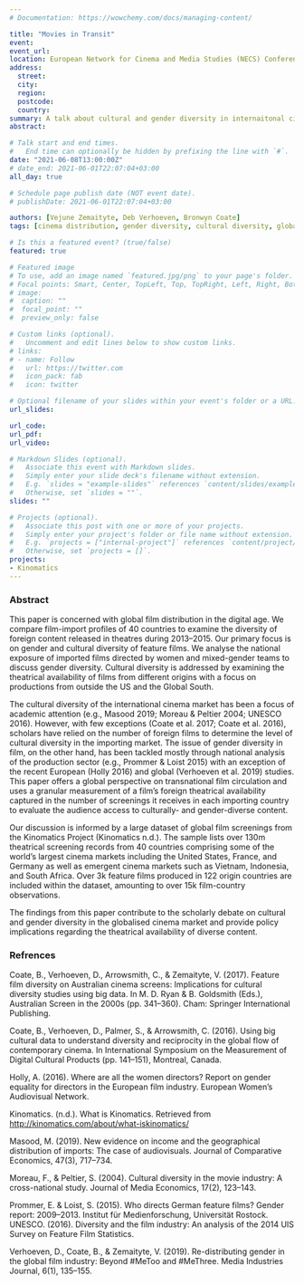 ```yaml
---
# Documentation: https://wowchemy.com/docs/managing-content/

title: "Movies in Transit"
event:
event_url:
location: European Network for Cinema and Media Studies (NECS) Conference, University of Palermo, Italy
address:
  street:
  city:
  region:
  postcode:
  country:
summary: A talk about cultural and gender diversity in internaitonal cinema programming based on the Kinomatics Showtime Dataset.
abstract:

# Talk start and end times.
#   End time can optionally be hidden by prefixing the line with `#`.
date: "2021-06-08T13:00:00Z"
# date_end: 2021-06-01T22:07:04+03:00
all_day: true

# Schedule page publish date (NOT event date).
# publishDate: 2021-06-01T22:07:04+03:00

authors: [Vejune Zemaityte, Deb Verhoeven, Bronwyn Coate]
tags: [cinema distribution, gender diversity, cultural diversity, global film industry, international circulation, film screenings, big data, data visualisation]

# Is this a featured event? (true/false)
featured: true

# Featured image
# To use, add an image named `featured.jpg/png` to your page's folder. 
# Focal points: Smart, Center, TopLeft, Top, TopRight, Left, Right, BottomLeft, Bottom, BottomRight.
# image:
#  caption: ""
#  focal_point: ""
#  preview_only: false

# Custom links (optional).
#   Uncomment and edit lines below to show custom links.
# links:
# - name: Follow
#   url: https://twitter.com
#   icon_pack: fab
#   icon: twitter

# Optional filename of your slides within your event's folder or a URL.
url_slides:

url_code:
url_pdf:
url_video:

# Markdown Slides (optional).
#   Associate this event with Markdown slides.
#   Simply enter your slide deck's filename without extension.
#   E.g. `slides = "example-slides"` references `content/slides/example-slides.md`.
#   Otherwise, set `slides = ""`.
slides: ""

# Projects (optional).
#   Associate this post with one or more of your projects.
#   Simply enter your project's folder or file name without extension.
#   E.g. `projects = ["internal-project"]` references `content/project/deep-learning/index.md`.
#   Otherwise, set `projects = []`.
projects: 
- Kinomatics
---
```


### Abstract

This paper is concerned with global film distribution in the digital age. We compare film-import profiles of 40 countries to examine the diversity of foreign content released in theatres during 2013–2015. Our primary focus is on gender and cultural diversity of feature films. We analyse the national exposure of imported films directed by women and mixed-gender teams to discuss gender diversity. Cultural diversity is addressed by examining the theatrical availability of films from different origins with a focus on productions from outside the US and the Global South. 

The cultural diversity of the international cinema market has been a focus of academic attention (e.g., Masood 2019; Moreau & Peltier 2004; UNESCO 2016). However, with few exceptions (Coate et al. 2017; Coate et al. 2016), scholars have relied on the number of foreign films to determine the level of cultural diversity in the importing market. The issue of gender diversity in film, on the other hand, has been tackled mostly through national analysis of the production sector (e.g., Prommer & Loist 2015) with an exception of the recent European (Holly 2016) and global (Verhoeven et al. 2019) studies. This paper offers a global perspective on transnational film circulation and uses a granular measurement of a film’s foreign theatrical availability captured in the number of screenings it receives in each importing country to evaluate the audience access to culturally- and gender-diverse content. 

Our discussion is informed by a large dataset of global film screenings from the Kinomatics Project (Kinomatics n.d.). The sample lists over 130m theatrical screening records from 40 countries comprising some of the world’s largest cinema markets including the United States, France, and Germany as well as emergent cinema markets such as Vietnam, Indonesia, and South Africa. Over 3k feature films produced in 122 origin countries are included within the dataset, amounting to over 15k film-country observations. 

The findings from this paper contribute to the scholarly debate on cultural and gender diversity in the globalised cinema market and provide policy implications regarding the theatrical availability of diverse content.

### Refrences

Coate, B., Verhoeven, D., Arrowsmith, C., & Zemaityte, V. (2017). Feature film diversity on Australian cinema screens: Implications for cultural diversity studies using big data. In M. D. Ryan & B. Goldsmith (Eds.), Australian Screen in the 2000s (pp. 341–360). Cham: Springer International Publishing.

Coate, B., Verhoeven, D., Palmer, S., & Arrowsmith, C. (2016). Using big cultural data to understand diversity and reciprocity in the global flow of contemporary cinema. In International Symposium on the Measurement of Digital Cultural Products (pp. 141–151), Montreal, Canada. 

Holly, A. (2016). Where are all the women directors? Report on gender equality for directors in the European film industry. European Women’s Audiovisual Network.

Kinomatics. (n.d.). What is Kinomatics. Retrieved from http://kinomatics.com/about/what-iskinomatics/ 

Masood, M. (2019). New evidence on income and the geographical distribution of imports: The case of audiovisuals. Journal of Comparative Economics, 47(3), 717–734.

Moreau, F., & Peltier, S. (2004). Cultural diversity in the movie industry: A cross-national study. Journal of Media Economics, 17(2), 123–143. 

Prommer, E. & Loist, S. (2015). Who directs German feature films? Gender report: 2009–2013. Institut für Medienforschung, Universität Rostock.
UNESCO. (2016). Diversity and the film industry: An analysis of the 2014 UIS Survey on Feature Film Statistics. 

Verhoeven, D., Coate, B., & Zemaityte, V. (2019). Re-distributing gender in the global film industry: Beyond #MeToo and #MeThree. Media Industries Journal, 6(1), 135–155.